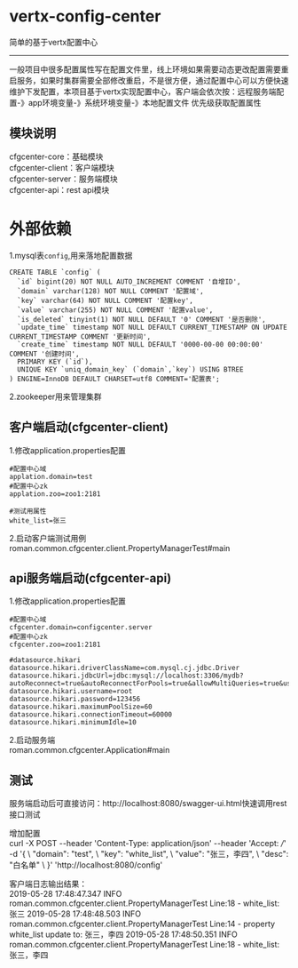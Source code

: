 # vertx-config-center
简单的基于vertx配置中心  

---
一般项目中很多配置属性写在配置文件里，线上环境如果需要动态更改配置需要重启服务，如果时集群需要全部修改重启，不是很方便，通过配置中心可以方便快速维护下发配置，本项目基于vertx实现配置中心，客户端会依次按：远程服务端配置-》app环境变量-》系统环境变量-》本地配置文件 优先级获取配置属性

## 模块说明  

cfgcenter-core：基础模块  
cfgcenter-client：客户端模块  
cfgcenter-server：服务端模块  
cfgcenter-api：rest api模块  

# 外部依赖

1.mysql表`config`,用来落地配置数据
```
CREATE TABLE `config` (
  `id` bigint(20) NOT NULL AUTO_INCREMENT COMMENT '自增ID',
  `domain` varchar(128) NOT NULL COMMENT '配置域',
  `key` varchar(64) NOT NULL COMMENT '配置key',
  `value` varchar(255) NOT NULL COMMENT '配置value',
  `is_deleted` tinyint(1) NOT NULL DEFAULT '0' COMMENT '是否删除',
  `update_time` timestamp NOT NULL DEFAULT CURRENT_TIMESTAMP ON UPDATE CURRENT_TIMESTAMP COMMENT '更新时间',
  `create_time` timestamp NOT NULL DEFAULT '0000-00-00 00:00:00' COMMENT '创建时间',
  PRIMARY KEY (`id`),
  UNIQUE KEY `uniq_domain_key` (`domain`,`key`) USING BTREE
) ENGINE=InnoDB DEFAULT CHARSET=utf8 COMMENT='配置表';
```

2.zookeeper用来管理集群

## 客户端启动(cfgcenter-client)  

1.修改application.properties配置  
```
#配置中心域
applation.domain=test
#配置中心zk
applation.zoo=zoo1:2181

#测试用属性
white_list=张三

```
2.启动客户端测试用例  
roman.common.cfgcenter.client.PropertyManagerTest#main  

## api服务端启动(cfgcenter-api)  

1.修改application.properties配置 
```
#配置中心域
cfgcenter.domain=configcenter.server
#配置中心zk
cfgcenter.zoo=zoo1:2181

#datasource.hikari
datasource.hikari.driverClassName=com.mysql.cj.jdbc.Driver
datasource.hikari.jdbcUrl=jdbc:mysql://localhost:3306/mydb?autoReconnect=true&autoReconnectForPools=true&allowMultiQueries=true&useUnicode=true&characterEncoding=utf8&useLegacyDatetimeCode=false&serverTimezone=GMT%2b8
datasource.hikari.username=root
datasource.hikari.password=123456
datasource.hikari.maximumPoolSize=60
datasource.hikari.connectionTimeout=60000
datasource.hikari.minimumIdle=10
```
2.启动服务端  
roman.common.cfgcenter.Application#main  

## 测试
服务端启动后可直接访问：http://localhost:8080/swagger-ui.html快速调用rest 接口测试  

增加配置  
curl -X POST --header 'Content-Type: application/json' --header 'Accept: */*' -d '{ \ 
   "domain": "test", \ 
   "key": "white_list", \ 
   "value": "张三，李四", \ 
   "desc": "白名单" \ 
 }' 'http://localhost:8080/config'
 
客户端日志输出结果：  
2019-05-28 17:48:47.347 INFO  roman.common.cfgcenter.client.PropertyManagerTest Line:18  - white_list: 张三
2019-05-28 17:48:48.503 INFO  roman.common.cfgcenter.client.PropertyManagerTest Line:14  - property white_list update to: 张三，李四
2019-05-28 17:48:50.351 INFO  roman.common.cfgcenter.client.PropertyManagerTest Line:18  - white_list: 张三，李四
